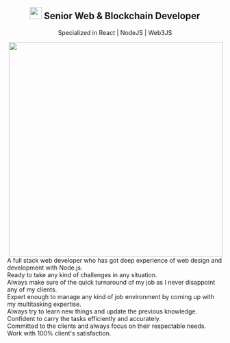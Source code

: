 <h2 align="center"><img src="https://media.giphy.com/media/hvRJCLFzcasrR4ia7z/giphy.gif" width="28"> Senior Web & Blockchain Developer</h2>
<p align="center"> Specialized in React | NodeJS | Web3JS
<p>
  <p>
    <img align="right" width="500" src="https://camo.githubusercontent.com/c1dcb74cc1c1835b1d716f5051499a2814c683c806b15f04b0eba492863703e9/68747470733a2f2f63646e2e6472696262626c652e636f6d2f75736572732f3733303730332f73637265656e73686f74732f363538313234332f6176656e746f2e676966" />
  </p>
  <p>  
A full stack web developer who has got deep experience of web design and development with Node.js. <br/> Ready to take any kind of challenges in any situation. <br/>Always make sure of the quick turnaround of my job as I never disappoint any of my clients. <br/>Expert enough to manage any kind of job environment by coming up with my multitasking expertise.<br/> Always try to learn new things and update the previous knowledge. <br/>Confident to carry the tasks efficiently and accurately. <br/>Committed to the clients and always focus on their respectable needs. <br/> Work with 100% client's satisfaction.</p>
</p>

